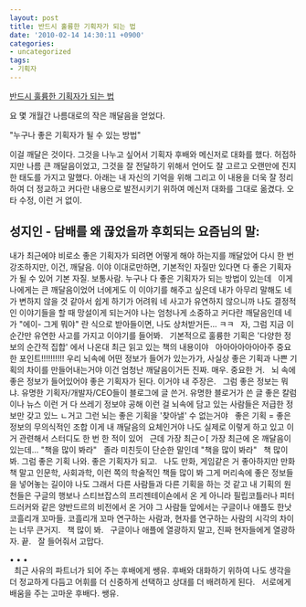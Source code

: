 ```yaml
---
layout: post
title: 반드시 훌륭한 기획자가 되는 법
date: '2010-02-14 14:30:11 +0900'
categories:
- uncategorized
tags:
- 기획자
---
```

[반드시 훌륭한 기획자가 되는 법](http://blog.naver.com/bird4you/120059775827)

요 몇 개월간 나름대로의 작은 깨달음을 얻었다.

"누구나 좋은 기획자가 될 수 있는 방법"

이걸 깨달은 것이다. 그것을 나누고 싶어서 기획자 후배와 메신저로 대화를 했다. 허접하지만 나름 큰 깨달음이었고, 그것을 잘 전달하기 위해서 언어도 잘 고르고 오랜만에 진지한 태도를 가지고 말했다. 아래는 내 자신의 기억을 위해 그리고 이 내용을 더욱 잘 정리하여 더 정교하고 커다란 내용으로 발전시키기 위하여 메신저 대화를 그대로 옮겼다. 오타 수정, 이런 거 없이.

## 성지인 - 담배를 왜 끊었을까 후회되는 요즘님의 말:

내가 최근에야 비로소
좋은 기획자가 되려면 어떻게 해야 하는지를 깨달았어
다시 한 번 강조하지만, 이건, 깨달음. 이야
이대로만하면,
기본적인 자질만 있다면 다 좋은 기획자가 될 수 있어
기본 자질. 보통사람.
누구나 다 좋은 기획자가 되는 방법이 있는데
 
이게 나에게는 큰 깨달음이었어
너에게도 이 이야기를 해주고 싶은데
내가 아무리 말해도 네가 변하지 않을 것 같아서
쉽게 하기가 어려워
네 사고가 유연하지 않으니까
나도
결정적인 이야기들을 할 때 망설이게 되는거야
나는 엄청나게 소중하고 커다란 깨달음인데
네가 "에이- 그게 뭐야" 란 식으로 받아들이면, 
나도 상처받거든... ㅋㅋ
 
자, 그럼 지금 이순간만 유연한 사고를 가지고 이야기를 들어봐.
 
기본적으로 훌륭한 기획은
'다양한 정보의 순간적 집합' 에서 나온대
최근 읽고 있는 책의 내용이야
 
아아아아아아아주 중요한 포인트!!!!!!!!!!
우리 뇌속에 어떤 정보가 들어가 있는가가, 
사실상 좋은 기획과 나쁜 기획의 차이를 만들어내는거야
이건 엄청난 깨달음이거든
진짜. 매우. 중요한 거.
 
뇌 속에 좋은 정보가 들어있어야 좋은 기획자가 된다.
이거야 내 주장은.
 
그럼 좋은 정보는 뭐냐.
유명한 기획자/개발자/CEO들이 블로그에 글 쓴거.
유명한 블로거가 쓴 글
좋은 칼럼이나 뉴스
이런 거 다 쓰레기 정보야
공해
이런 걸 뇌속에 담고 있는 사람들은 저급한 정보만 갖고 있느 ㄴ거고
그런 뇌는 좋은 기획을 '찾아낼' 수 없는거야
 
좋은 기획 = 좋은 정보의 무의식적인 조합
이게 내 깨달음의 요체인거야
나도 실제로 이렇게 하고 있고
이거 관련해서 스터디도 한 번 한 적이 있어
 
근데 가장 최근ㅇ[
가장 최근에 온 깨달음이 있는데...
"책을 많이 봐라"
 
졸라 미친듯이 단순한 말인데
"책을 많이 봐라"
 
책 많이봐. 
그럼 좋은 기획 나와.
좋은 기획자가 되고.
 
나도 만화, 게임같은 거 좋아하지만
만화책 말고
인문학, 사회과학,
이런 쪽의 학술적인 책들 많이 봐
그게 머리속에 좋은 정보들을 넣어놓는 길이야
나도 그래서 다른 사람들과 다른 기획을 하는 것 같고
내 기획의 원천들은 구글의 행보나
스티브잡스의 프리젠테이숀에서 온 게 아니라
필립코틀러나 피터드러커와 같은 양반드르의
비전에서 온 거야
그 사람들 앞에서는 구글이나 애플도 한낫 코흘리개 꼬마들.
코흘리개 꼬마 연구하는 사람과, 현자를 연구하는 사람의
시각의 차이는 너무 큰거지.
 
책 많이 봐.
 
구글이나 애플에 열광하지 말고, 진짜 현자들에게 열광하자.
끝.
 
잘 들어줘서 고맙다. 

<div class="spacer">• • •</div>
 
최근 사유의 파트너가 되어 주는 후배에게 쌩유.
후배와 대화하기 위하여 나도 
생각을 더 정교하게 다듬고
어휘를 더 신중하게 선택하고
상대를 더 배려하게 된다.
 
서로에게 배움을 주는 고마운 후배다.
쌩유.  
